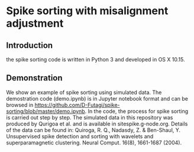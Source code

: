 # Spike sorting with misalignment adjustment
## Introduction

the spike sorting code is written in Python 3 and developed in OS X 10.15. 
## Demonstration
We show an example of spike sorting using simulated data. The demostration code (demo.ipynb) is in Jupyter notebook format and can be browsed in https://github.com/D-Futagi/spike-sorting/blob/master/demo.ipynb. In the code, the process for spike sorting is carried out step by step. The simulated data in this repository was produced by Qurigoa et al. and is available in sitespike.g-node.org. Details of the data can be found in: 
Quiroga, R. Q., Nadasdy, Z. & Ben-Shaul, Y. Unsupervised spike detection and sorting with wavelets and superparamagnetic clustering. Neural Comput. 16(8), 1661-1687 (2004).




